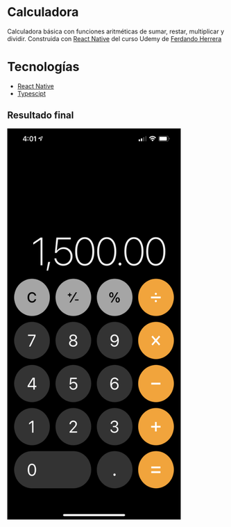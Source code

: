 # Calculadora

Calculadora básica con funciones aritméticas de sumar, restar, multiplicar y dividir. Construida con [React Native](https://reactnative.dev/docs/getting-started) del curso Udemy de [Ferdando Herrera](https://www.udemy.com/user/550c38655ec11/)

# Tecnologías

- [React Native](https://reactnative.dev/docs/getting-started)
- [Typescipt](https://www.typescriptlang.org/)

## Resultado final

<img alt="Calculadora" src="calculadora-ios.jpeg" width="400" height="900" />
